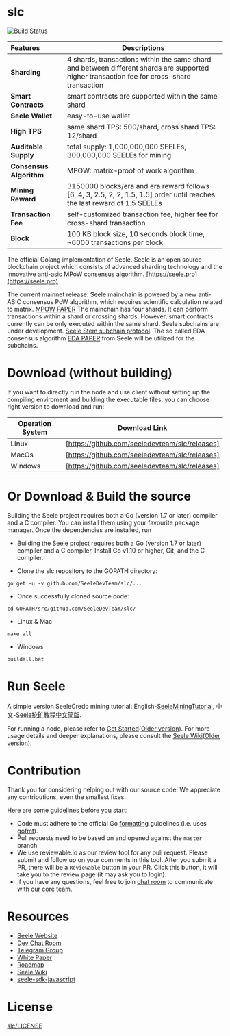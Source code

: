 
# slc
[![Build Status](https://travis-ci.org/seeledevteam/slc.svg?branch=master)](https://travis-ci.org/seeledevteam/slc)

|        Features        |      Descriptions                                                                              |
|:-----------------------|------------------------------------------------------------------------------------------------|
| **Sharding**           | 4 shards, transactions within the same shard and between different shards are supported<br/> higher transaction fee for cross-shard transaction                                  |
| **Smart Contracts**    | smart contracts are supported within the same shard                                          |
| **Seele Wallet**       | easy-to-use wallet                                                                             |
| **High TPS**           | same shard TPS: 500/shard, cross shard TPS: 12/shard                                           |
| **Auditable Supply**   | total supply: 1,000,000,000 SEELEs, 300,000,000 SEELEs for mining                              |
| **Consensus Algorithm**| MPOW: matrix-proof of work algorithm                                                |
| **Mining Reward**      | 3150000 blocks/era and era reward follows [6, 4, 3, 2.5, 2, 2, 1.5, 1.5] order until reaches the last reward of 1.5 SEELEs |
| **Transaction Fee**    | self-customized transaction fee, higher fee for cross-shard transaction                        |
| **Block**              | 100 KB block size, 10 seconds block time, ~6000 transactions per block                         |


The official Golang implementation of Seele. Seele is an open source blockchain project which consists of advanced sharding technology and the innovative anti-asic MPoW consensus algorithm. [https://seele.pro](https://seele.pro)

The current mainnet release: Seele mainchain is powered by a new anti-ASIC consensus PoW algorithm, which requires scientific calculation related to matrix. [MPOW PAPER](https://arxiv.org/abs/1905.04565) The mainchain has four shards. It can perform transactions within a shard or crossing shards. However, smart contracts currently can be only executed within the same shard. Seele subchains are under development. [Seele Stem subchain protocol](https://medium.com/@SeeleTech/seele-stem-subchain-protocol-b5eceb02aaa3). The so called EDA consensus algorithm [EDA PAPER](http://seele.hk.ufileos.com/Seele_Yellow_Paper_EDA_A_Parallel_Data_Sorting_Mechanism_for_Distributed_Information_Processing_System_Pre-Release.pdf) from Seele will be utilized for the subchains.

# Download (without building)
If you want to directly run the node and use client without setting up the compiling enviroment and building the executable files, you can choose right version to download and run:

| Operation System |      Download Link     |
|---------|----------------------------------------------------------|
| Linux   | [https://github.com/seeledevteam/slc/releases]|
| MacOs   | [https://github.com/seeledevteam/slc/releases]|
| Windows | [https://github.com/seeledevteam/slc/releases]|

# Or Download & Build the source

Building the Seele project requires both a Go (version 1.7 or later) compiler and a C compiler. You can install them using your favourite package manager. Once the dependencies are installed, run

- Building the Seele project requires both a Go (version 1.7 or later) compiler and a C compiler. Install Go v1.10 or higher, Git, and the C compiler.

- Clone the slc repository to the GOPATH directory:

```
go get -u -v github.com/SeeleDevTeam/slc/...
```

- Once successfully cloned source code:

```
cd GOPATH/src/github.com/SeeleDevTeam/slc/
```

- Linux & Mac

```
make all
```

- Windows

```
buildall.bat
```

# Run Seele
A simple version SeeleCredo mining tutorial: English-[SeeleMiningTutorial](https://github.com/seeledevteam/slc/releases/tag/v1.0.1-MiningTutorial_Eng), 中文-[Seele挖矿教程中文简版](https://github.com/seeledevteam/slc/releases/tag/v1.0.1-%E4%B8%AD%E6%96%87%E7%AE%80%E7%89%88%E6%8C%96%E7%9F%BF%E6%95%99%E7%A8%8B).

For running a node, please refer to [Get Started](https://seeletech.gitbook.io/wiki/developer/slc/gettingstarted)([Older version](https://seeleteam.github.io/seele-doc/docs/Getting-Started-With-Seele.html)).
For more usage details and deeper explanations, please consult the [Seele Wiki](https://seeletech.gitbook.io/wiki/)([Older version](https://seeleteam.github.io/seele-doc/index.html)).

# Contribution

Thank you for considering helping out with our source code. We appreciate any contributions, even the smallest fixes.

Here are some guidelines before you start:
* Code must adhere to the official Go [formatting](https://golang.org/doc/effective_go.html#formatting) guidelines (i.e. uses [gofmt](https://golang.org/cmd/gofmt/)).
* Pull requests need to be based on and opened against the `master` branch.
* We use reviewable.io as our review tool for any pull request. Please submit and follow up on your comments in this tool. After you submit a PR, there will be a `Reviewable` button in your PR. Click this button, it will take you to the review page (it may ask you to login).
* If you have any questions, feel free to join [chat room](https://gitter.im/seeleteamchat/dev) to communicate with our core team.

# Resources

* [Seele Website](https://seele.pro/)
* [Dev Chat Room](https://gitter.im/seleeteam/dev)
* [Telegram Group](https://t.me/seeletech)
* [White Paper](https://s3.ap-northeast-2.amazonaws.com/wp.s3.seele.pro/Seele_White_Paper_English_v3.1.pdf)
* [Roadmap](https://seele.pro/)
* [Seele Wiki](https://seeletech.gitbook.io/wiki/)
* [seele-sdk-javascript](https://www.npmjs.com/package/seele-sdk-javascript)

# License

[slc/LICENSE](https://github.com/seeledevteam/slc/blob/master/LICENSE)
